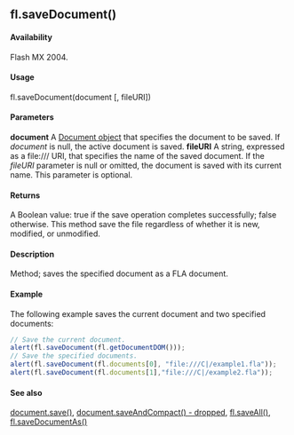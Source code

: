## fl.saveDocument()

#### Availability

Flash MX 2004.

#### Usage

fl.saveDocument(document \[, fileURI\])

#### Parameters

**document** A [Document object](../Document_object/document_summary.md) that specifies the document to be saved. If *document* is null, the active document is saved.
**fileURI** A string, expressed as a file:/// URI, that specifies the name of the saved document. If the *fileURI* parameter is null or omitted, the document is saved with its current name. This parameter is optional.

#### Returns

A Boolean value: true if the save operation completes successfully; false otherwise. This method save the file regardless of whether it is new, modified, or unmodified.

#### Description

Method; saves the specified document as a FLA document.

#### Example

The following example saves the current document and two specified documents:
```javascript
// Save the current document.
alert(fl.saveDocument(fl.getDocumentDOM()));
// Save the specified documents.
alert(fl.saveDocument(fl.documents[0], "file:///C|/example1.fla"));
alert(fl.saveDocument(fl.documents[1],"file:///C|/example2.fla"));
```

#### See also

[document.save()](../Document_object/docum370.md), [document.saveAndCompact() - dropped](../Document_object/docum380.md), [fl.saveAll()](../flash_object_(fl)/fl63.md), [fl.saveDocumentAs()](../flash_object_(fl)/fl65.md)

<span id="fl.saveDocumentAs()" class="anchor"></span>
